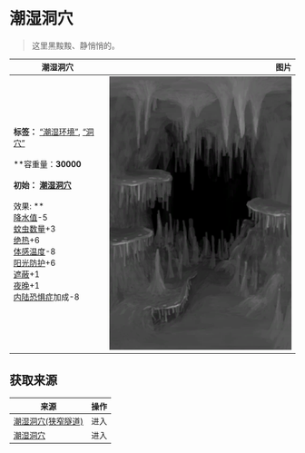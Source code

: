 # 潮湿洞穴  
> 这里黑黢黢、静悄悄的。  
  
  潮湿洞穴  |   图片   
 ----  |  ----:   
 **标签：**	[“潮湿环境”](tag_EnvHumid.md), [“洞穴”](tag_Cave.md)<br><br>**容重量：**30000<br><br>**初始：**	[潮湿洞穴](DampChamber.md)<br><br>** 效果: **<br>[降水值](RainValue.md)-5<br>[蚊虫数量](BugPopulation.md)+3<br>[绝热](InsulationHeat.md)+6<br>[体感温度](TemperaturePerceived.md)-8<br>[阳光防护](SunProtection.md)+6<br>[遮蔽](Sheltered.md)+1<br>[夜晚](IsNight.md)+1<br>[内陆恐惧症](LandSickness.md)加成-8  |  ![](Sprite/DampChamber.png)   
  
## 获取来源  
来源  |  操作  
----  |  ----  
[潮湿洞穴(狭窄隧道)](DampChamberEntrance.md)  |  进入  
[潮湿洞穴](DarkCaveCaveExit.md)  |  进入  
